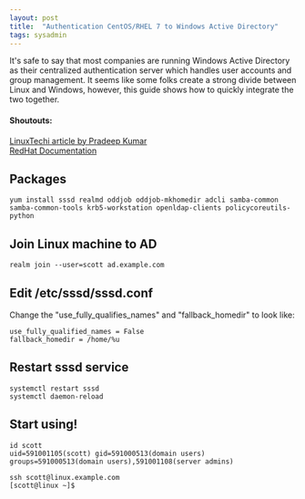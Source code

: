 ```yaml
---
layout: post
title:  "Authentication CentOS/RHEL 7 to Windows Active Directory"
tags: sysadmin
---
```


It's safe to say that most companies are running Windows Active Directory as their centralized authentication server which handles user accounts and group management. It seems like some folks create a strong divide between Linux and Windows, however, this guide shows how to quickly integrate the two together.

#### Shoutouts:  
[LinuxTechi article by Pradeep Kumar](https://www.linuxtechi.com/integrate-rhel7-centos7-windows-active-directory/)  
[RedHat Documentation](https://access.redhat.com/documentation/en-us/red_hat_enterprise_linux/7/html/windows_integration_guide/introduction)

## Packages
```
yum install sssd realmd oddjob oddjob-mkhomedir adcli samba-common samba-common-tools krb5-workstation openldap-clients policycoreutils-python
```

## Join Linux machine to AD
```
realm join --user=scott ad.example.com
```

## Edit /etc/sssd/sssd.conf
Change the "use_fully_qualifies_names" and "fallback_homedir" to look like:
```
use_fully_qualified_names = False
fallback_homedir = /home/%u
```

## Restart sssd service
```
systemctl restart sssd
systemctl daemon-reload
```

## Start using!
```
id scott
uid=591001105(scott) gid=591000513(domain users) groups=591000513(domain users),591001108(server admins)
```
```
ssh scott@linux.example.com
[scott@linux ~]$
```

